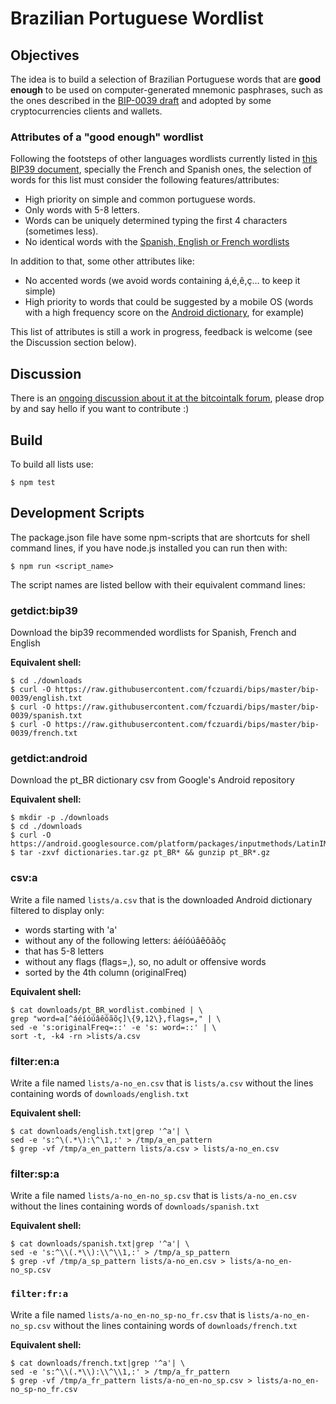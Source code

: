 # Brazilian Portuguese Wordlist

## Objectives

The idea is to build a selection of Brazilian Portuguese words that are
**good enough** to be used on computer-generated mnemonic pasphrases, such as 
the ones described in the [BIP-0039 draft][bip39] and adopted by some
cryptocurrencies clients and wallets.

### Attributes of a "good enough" wordlist

Following the footsteps of other languages wordlists currently listed
in [this BIP39 document][wordlists], specially the French and Spanish ones, 
the selection of words for this list must consider the following 
features/attributes:

- High priority on simple and common portuguese words.
- Only words with 5-8 letters.
- Words can be uniquely determined typing the first 4 characters (sometimes less).
- No identical words with the [Spanish, English or French wordlists][wordlists]

In addition to that, some other attributes like:

- No accented words (we avoid words containing á,é,ê,ç… to keep it simple) 
- High priority to words that could be suggested by a mobile OS (words with a high frequency score on the [Android dictionary][androidwords], for example)

This list of attributes is still a work in progress, feedback is welcome (see
the Discussion section below). 

## Discussion

There is an [ongoing discussion about it at the bitcointalk forum][forumthread],
please drop by and say hello if you want to contribute :)


## Build

To build all lists use:

    $ npm test

## Development Scripts

The package.json file have some npm-scripts that are shortcuts for shell 
command lines, if you have node.js installed you can run then with:

    $ npm run <script_name>

The script names are listed bellow with their equivalent command lines:

### getdict:bip39

Download the bip39 recommended wordlists for Spanish, French and English

**Equivalent shell:**

    $ cd ./downloads
    $ curl -O https://raw.githubusercontent.com/fczuardi/bips/master/bip-0039/english.txt
    $ curl -O https://raw.githubusercontent.com/fczuardi/bips/master/bip-0039/spanish.txt 
    $ curl -O https://raw.githubusercontent.com/fczuardi/bips/master/bip-0039/french.txt


### getdict:android

Download the pt_BR dictionary csv from Google's Android repository

**Equivalent shell:**

    $ mkdir -p ./downloads
    $ cd ./downloads
    $ curl -O https://android.googlesource.com/platform/packages/inputmethods/LatinIME/+archive/master/dictionaries.tar.gz
    $ tar -zxvf dictionaries.tar.gz pt_BR* && gunzip pt_BR*.gz

### csv:a

Write a file named ```lists/a.csv``` that is the downloaded Android dictionary
filtered to display only:

- words starting with 'a'
- without any of the following letters: áéíóúâêôãõç 
- that has 5-8 letters
- without any flags (flags=,), so, no adult or offensive words
- sorted by the 4th column (originalFreq)

**Equivalent shell:**

    $ cat downloads/pt_BR_wordlist.combined | \
    grep "word=a[^áéíóúâêôãõç]\{9,12\},flags=," | \
    sed -e 's:originalFreq=::' -e 's: word=::' | \
    sort -t, -k4 -rn >lists/a.csv

### filter:en:a

Write a file named ```lists/a-no_en.csv``` that is ```lists/a.csv``` without
the lines containing words of ```downloads/english.txt```

**Equivalent shell:**

    $ cat downloads/english.txt|grep '^a'| \
    sed -e 's:^\(.*\):\^\1,:' > /tmp/a_en_pattern
    $ grep -vf /tmp/a_en_pattern lists/a.csv > lists/a-no_en.csv


### filter:sp:a

Write a file named ```lists/a-no_en-no_sp.csv``` that is 
```lists/a-no_en.csv``` without the lines containing words 
of ```downloads/spanish.txt```

**Equivalent shell:**

    $ cat downloads/spanish.txt|grep '^a'| \
    sed -e 's:^\\(.*\\):\\^\\1,:' > /tmp/a_sp_pattern 
    $ grep -vf /tmp/a_sp_pattern lists/a-no_en.csv > lists/a-no_en-no_sp.csv


### ```filter:fr:a```

Write a file named ```lists/a-no_en-no_sp-no_fr.csv``` that is 
```lists/a-no_en-no_sp.csv``` without the lines containing words 
of ```downloads/french.txt```

**Equivalent shell:**

    $ cat downloads/french.txt|grep '^a'| \
    sed -e 's:^\\(.*\\):\\^\\1,:' > /tmp/a_fr_pattern 
    $ grep -vf /tmp/a_fr_pattern lists/a-no_en-no_sp.csv > lists/a-no_en-no_sp-no_fr.csv


    
[androidwords]: https://android.googlesource.com/platform/packages/inputmethods/LatinIME/+/master/dictionaries/
[bip39]: https://github.com/bitcoin/bips/blob/master/bip-0039.mediawiki
[forumthread]: https://bitcointalk.org/index.php?topic=1167861.0
[wordlists]: https://github.com/fczuardi/bips/blob/master/bip-0039/bip-0039-wordlists.md
